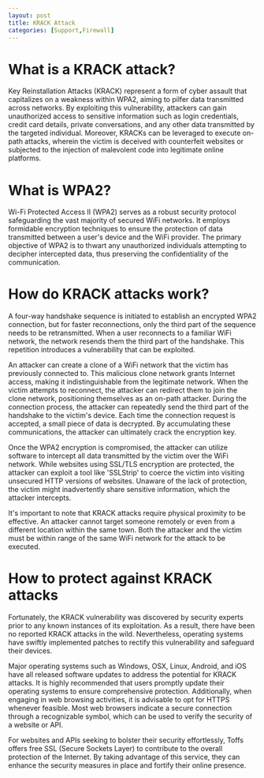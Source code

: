 ```yaml
---
layout: post
title: KRACK Attack
categories: [Support,Firewall]
---
```

# What is a KRACK attack?
Key Reinstallation Attacks (KRACK) represent a form of cyber assault that capitalizes on a weakness within WPA2, aiming to pilfer data transmitted across networks. By exploiting this vulnerability, attackers can gain unauthorized access to sensitive information such as login credentials, credit card details, private conversations, and any other data transmitted by the targeted individual. Moreover, KRACKs can be leveraged to execute on-path attacks, wherein the victim is deceived with counterfeit websites or subjected to the injection of malevolent code into legitimate online platforms.

# What is WPA2?
Wi-Fi Protected Access II (WPA2) serves as a robust security protocol safeguarding the vast majority of secured WiFi networks. It employs formidable encryption techniques to ensure the protection of data transmitted between a user's device and the WiFi provider. The primary objective of WPA2 is to thwart any unauthorized individuals attempting to decipher intercepted data, thus preserving the confidentiality of the communication.


# How do KRACK attacks work?
A four-way handshake sequence is initiated to establish an encrypted WPA2 connection, but for faster reconnections, only the third part of the sequence needs to be retransmitted. When a user reconnects to a familiar WiFi network, the network resends them the third part of the handshake. This repetition introduces a vulnerability that can be exploited.

An attacker can create a clone of a WiFi network that the victim has previously connected to. This malicious clone network grants Internet access, making it indistinguishable from the legitimate network. When the victim attempts to reconnect, the attacker can redirect them to join the clone network, positioning themselves as an on-path attacker. During the connection process, the attacker can repeatedly send the third part of the handshake to the victim's device. Each time the connection request is accepted, a small piece of data is decrypted. By accumulating these communications, the attacker can ultimately crack the encryption key.

Once the WPA2 encryption is compromised, the attacker can utilize software to intercept all data transmitted by the victim over the WiFi network. While websites using SSL/TLS encryption are protected, the attacker can exploit a tool like 'SSLStrip' to coerce the victim into visiting unsecured HTTP versions of websites. Unaware of the lack of protection, the victim might inadvertently share sensitive information, which the attacker intercepts.

It's important to note that KRACK attacks require physical proximity to be effective. An attacker cannot target someone remotely or even from a different location within the same town. Both the attacker and the victim must be within range of the same WiFi network for the attack to be executed.

# How to protect against KRACK attacks
Fortunately, the KRACK vulnerability was discovered by security experts prior to any known instances of its exploitation. As a result, there have been no reported KRACK attacks in the wild. Nevertheless, operating systems have swiftly implemented patches to rectify this vulnerability and safeguard their devices.

Major operating systems such as Windows, OSX, Linux, Android, and iOS have all released software updates to address the potential for KRACK attacks. It is highly recommended that users promptly update their operating systems to ensure comprehensive protection. Additionally, when engaging in web browsing activities, it is advisable to opt for HTTPS whenever feasible. Most web browsers indicate a secure connection through a recognizable symbol, which can be used to verify the security of a website or API.

For websites and APIs seeking to bolster their security effortlessly, Toffs offers free SSL (Secure Sockets Layer) to contribute to the overall protection of the Internet. By taking advantage of this service, they can enhance the security measures in place and fortify their online presence.